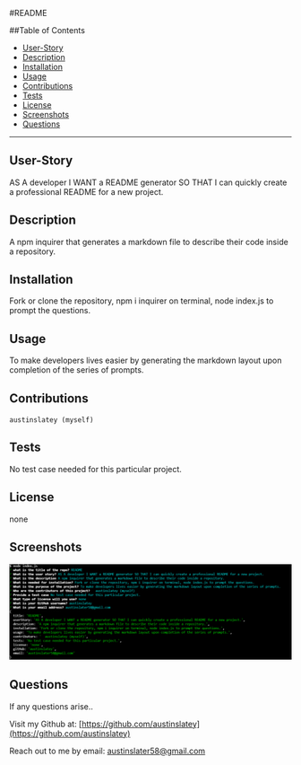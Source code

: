 #README


  ##Table of Contents

  * [User-Story](#user-story)
  * [Description](#description)
  * [Installation](#installation)
  * [Usage](#usage)
  * [Contributions](#contributions)
  * [Tests](#tests)
  * [License](#license)
  * [Screenshots](#screenshots)
  * [Questions](#questions)

 
  


  ---

  ## User-Story
  AS A developer I WANT a README generator SO THAT I can quickly create a professional README for a new project.

  ## Description
  A npm inquirer that generates a markdown file to describe their code inside a repository.

  ## Installation
  Fork or clone the repository, npm i inquirer on terminal, node index.js to prompt the questions.

  ## Usage
  To make developers lives easier by generating the markdown layout upon completion of the series of prompts.

  ## Contributions
    austinslatey (myself)

  ## Tests
  No test case needed for this particular project.

  ## License 
  none

  ## Screenshots 
  ![Terminal-image](./assets/Terminal-SS.png)
  

  ## Questions

  If any questions arise..

  Visit my Github at: [https://github.com/austinslatey](https://github.com/austinslatey)

  Reach out to me by email: austinslater58@gmail.com
  
